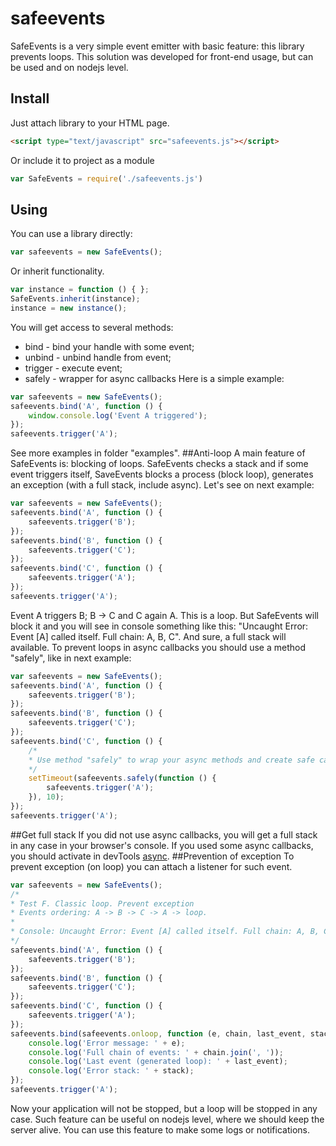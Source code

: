 # safeevents
SafeEvents is a very simple event emitter with basic feature: this library prevents loops. This solution was developed for front-end usage, but can be used and on nodejs level. 
## Install
Just attach library to your HTML page.
```html
<script type="text/javascript" src="safeevents.js"></script>
```
Or include it to project as a module
```javascript
var SafeEvents = require('./safeevents.js')
```
## Using
You can use a library directly:
```javascript
var safeevents = new SafeEvents();
```
Or inherit functionality.
```javascript
var instance = function () { };
SafeEvents.inherit(instance);
instance = new instance();
```
You will get access to several methods:
* bind - bind your handle with some event;
* unbind - unbind handle from event;
* trigger - execute event;
* safely - wrapper for async callbacks
Here is a simple example:
```javascript
var safeevents = new SafeEvents();
safeevents.bind('A', function () {
    window.console.log('Event A triggered');
});
safeevents.trigger('A');
```
See more examples in folder "examples".
##Anti-loop
A main feature of SafeEvents is: blocking of loops. SafeEvents checks a stack and if some event triggers itself, SaveEvents blocks a process (block loop), generates an exception (with a full stack, include async).
Let's see on next example:
```javascript
var safeevents = new SafeEvents();
safeevents.bind('A', function () {
    safeevents.trigger('B');
});
safeevents.bind('B', function () {
    safeevents.trigger('C');
});
safeevents.bind('C', function () {
    safeevents.trigger('A');
});
safeevents.trigger('A');
```
Event A triggers B; B -> C and C again A. This is a loop. But SafeEvents will block it and you will see in console something like this: "Uncaught Error: Event [A] called itself. Full chain: A, B, C". And sure, a full stack will available.
To prevent loops in async callbacks you should use a method "safely", like in next example:
```javascript
var safeevents = new SafeEvents();
safeevents.bind('A', function () {
    safeevents.trigger('B');
});
safeevents.bind('B', function () {
    safeevents.trigger('C');
});
safeevents.bind('C', function () {
    /*
    * Use method "safely" to wrap your async methods and create safe callback.
    */
    setTimeout(safeevents.safely(function () {
        safeevents.trigger('A');
    }), 10);
});
safeevents.trigger('A');
```
##Get full stack
If you did not use async callbacks, you will get a full stack in any case in your browser's console. If you used some async callbacks, you should activate in devTools [async](https://developers.google.com/web/tools/chrome-devtools/javascript/step-code#enable_the_async_call_stack).
##Prevention of exception
To prevent exception (on loop) you can attach a listener for such event.
```javascript
var safeevents = new SafeEvents();
/*
* Test F. Classic loop. Prevent exception
* Events ordering: A -> B -> C -> A -> loop.
*
* Console: Uncaught Error: Event [A] called itself. Full chain: A, B, C
*/
safeevents.bind('A', function () {
    safeevents.trigger('B');
});
safeevents.bind('B', function () {
    safeevents.trigger('C');
});
safeevents.bind('C', function () {
    safeevents.trigger('A');
});
safeevents.bind(safeevents.onloop, function (e, chain, last_event, stack) {
    console.log('Error message: ' + e);
    console.log('Full chain of events: ' + chain.join(', '));
    console.log('Last event (generated loop): ' + last_event);
    console.log('Error stack: ' + stack);
});
safeevents.trigger('A');
```
Now your application will not be stopped, but a loop will be stopped in any case. Such feature can be useful on nodejs level, where we should keep the server alive. You can use this feature to make some logs or notifications. 